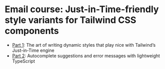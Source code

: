 # Email course: Just-in-Time-friendly style variants for Tailwind CSS components

- [Part 1](/part-1): The art of writing dynamic styles that play nice with Tailwind’s Just-in-Time engine
- [Part 2](/part-2): Autocomplete suggestions and error messages with lightweight TypeScript
